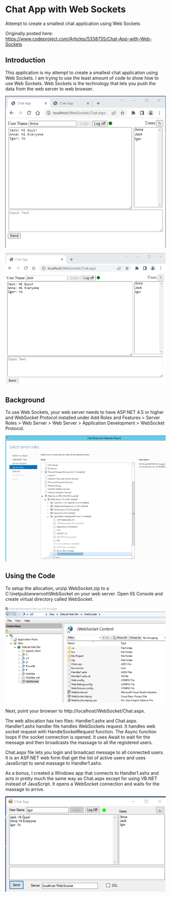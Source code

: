 # Chat App with Web Sockets
Attempt to create a smallest chat application using Web Sockets

Originally posted here: https://www.codeproject.com/Articles/5338735/Chat-App-with-Web-Sockets

## Introduction
This application is my attempt to create a smallest chat application using Web Sockets. I am trying to use the least amount of code to show how to use Web Sockets. Web Sockets is the technology that lets you push the data from the web server to web browser.

![](img/anna.png)

![](img/jack.png)

## Background
To use Web Sockets, your web server needs to have ASP.NET 4.5 or higher and WebSocket Protocol installed under Add Roles and Features > Server Roles > Web Server > Web Server > Application Development > WebSocket Protocol.

![](img/iis_websockets_install.png)

## Using the Code
To setup the allocation, unzip WebSocket.zip to a C:\inetpub\wwwroot\WebSocket on your web server. Open IIS Console and create virtual directory called WebSocket.

![](img/iis2.png)

Next, point your browser to http://localhost/WebSocket/Chat.aspx.

The web allocation has two files: Handler1.ashx and Chat.aspx. Handler1.ashx handler file handles WebSockets request. It handles web socket request with HandleSocketRequest function. The Async function loops if the socket connection is opened. It uses Await to wait for the message and then broadcasts the massage to all the registered users.

Chat.aspx file lets you login and broadcast message to all connected users. It is an ASP.NET web form that get the list of active users and uses JavaScript to send massage to Handler1.ashx.

As a bonus, I created a Windows app that connects to Handler1.ashx and acts in pretty much the same way as Chat.aspx except for using VB.NET instead of JavaScript. It opens a WebSocket connection and waits for the massage to arrive.

![](img/igor.png)

